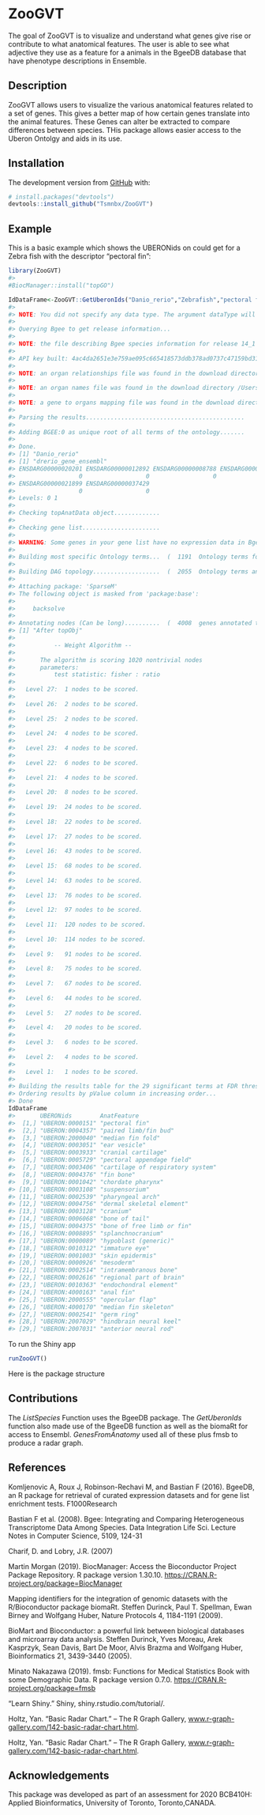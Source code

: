
<!-- README.md is generated from README.Rmd. Please edit that file -->

# ZooGVT

<!-- badges: start -->

<!-- badges: end -->

The goal of ZooGVT is to visualize and understand what genes give rise
or contribute to what anatomical features. The user is able to see what
adjective they use as a feature for a animals in the BgeeDB database
that have phenotype descriptions in Ensemble.

## Description

ZooGVT allows users to visualize the various anatomical features related
to a set of genes. This gives a better map of how certain genes
translate into the animal features. These Genes can alter be extracted
to compare differences between species. THis package allows easier
access to the Uberon Ontolgy and aids in its use.

## Installation

The development version from [GitHub](https://github.com/) with:

``` r
# install.packages("devtools")
devtools::install_github("Tsmnbx/ZooGVT")
```

## Example

This is a basic example which shows the UBERONids on could get for a
Zebra fish with the descriptor “pectoral fin”:

``` r
library(ZooGVT)
#> 
#BiocManager::install("topGO")

IdDataFrame<-ZooGVT::GetUberonIds("Danio_rerio","Zebrafish","pectoral fin")
#> 
#> NOTE: You did not specify any data type. The argument dataType will be set to c("rna_seq","affymetrix","est","in_situ") for the next steps.
#> 
#> Querying Bgee to get release information...
#> 
#> NOTE: the file describing Bgee species information for release 14_1 was found in the download directory /Users/joshuaefe/Documents/COURSES_FALL_2020/BCB410/Package/ZooGVT. Data will not be redownloaded.
#> 
#> API key built: 4ac4da2651e3e759ae095c665418573ddb378ad0737c47159bd31a2675995cc2be3cf55ad589e419863fab2a46259dafbc3dfca89d64fdd298c20a6b857fc195
#> 
#> NOTE: an organ relationships file was found in the download directory /Users/joshuaefe/Documents/COURSES_FALL_2020/BCB410/Package/ZooGVT/Danio_rerio_Bgee_14_1. Data will not be redownloaded.
#> 
#> NOTE: an organ names file was found in the download directory /Users/joshuaefe/Documents/COURSES_FALL_2020/BCB410/Package/ZooGVT/Danio_rerio_Bgee_14_1. Data will not be redownloaded.
#> 
#> NOTE: a gene to organs mapping file was found in the download directory /Users/joshuaefe/Documents/COURSES_FALL_2020/BCB410/Package/ZooGVT/Danio_rerio_Bgee_14_1. Data will not be redownloaded.
#> 
#> Parsing the results.............................................
#> 
#> Adding BGEE:0 as unique root of all terms of the ontology.......
#> 
#> Done.
#> [1] "Danio_rerio"
#> [1] "drerio_gene_ensembl"
#> ENSDARG00000020201 ENSDARG00000012892 ENSDARG00000008788 ENSDARG00000013174 
#>                  0                  0                  0                  0 
#> ENSDARG00000021899 ENSDARG00000037429 
#>                  0                  0 
#> Levels: 0 1
#> 
#> Checking topAnatData object.............
#> 
#> Checking gene list......................
#> 
#> WARNING: Some genes in your gene list have no expression data in Bgee, and will not be included in the analysis. 4008 genes in background will be kept.
#> 
#> Building most specific Ontology terms...  (  1191  Ontology terms found. )
#> 
#> Building DAG topology...................  (  2055  Ontology terms and  3917  relations. )
#> 
#> Attaching package: 'SparseM'
#> The following object is masked from 'package:base':
#> 
#>     backsolve
#> 
#> Annotating nodes (Can be long)..........  (  4008  genes annotated to the Ontology terms. )
#> [1] "After topObj"
#> 
#>           -- Weight Algorithm -- 
#> 
#>       The algorithm is scoring 1020 nontrivial nodes
#>       parameters: 
#>           test statistic: fisher : ratio
#> 
#>   Level 27:  1 nodes to be scored.
#> 
#>   Level 26:  2 nodes to be scored.
#> 
#>   Level 25:  2 nodes to be scored.
#> 
#>   Level 24:  4 nodes to be scored.
#> 
#>   Level 23:  4 nodes to be scored.
#> 
#>   Level 22:  6 nodes to be scored.
#> 
#>   Level 21:  4 nodes to be scored.
#> 
#>   Level 20:  8 nodes to be scored.
#> 
#>   Level 19:  24 nodes to be scored.
#> 
#>   Level 18:  22 nodes to be scored.
#> 
#>   Level 17:  27 nodes to be scored.
#> 
#>   Level 16:  43 nodes to be scored.
#> 
#>   Level 15:  68 nodes to be scored.
#> 
#>   Level 14:  63 nodes to be scored.
#> 
#>   Level 13:  76 nodes to be scored.
#> 
#>   Level 12:  97 nodes to be scored.
#> 
#>   Level 11:  120 nodes to be scored.
#> 
#>   Level 10:  114 nodes to be scored.
#> 
#>   Level 9:   91 nodes to be scored.
#> 
#>   Level 8:   75 nodes to be scored.
#> 
#>   Level 7:   67 nodes to be scored.
#> 
#>   Level 6:   44 nodes to be scored.
#> 
#>   Level 5:   27 nodes to be scored.
#> 
#>   Level 4:   20 nodes to be scored.
#> 
#>   Level 3:   6 nodes to be scored.
#> 
#>   Level 2:   4 nodes to be scored.
#> 
#>   Level 1:   1 nodes to be scored.
#> 
#> Building the results table for the 29 significant terms at FDR threshold of 0.01...
#> Ordering results by pValue column in increasing order...
#> Done
IdDataFrame
#>       UBERONids        AnatFeature                      
#>  [1,] "UBERON:0000151" "pectoral fin"                   
#>  [2,] "UBERON:0004357" "paired limb/fin bud"            
#>  [3,] "UBERON:2000040" "median fin fold"                
#>  [4,] "UBERON:0003051" "ear vesicle"                    
#>  [5,] "UBERON:0003933" "cranial cartilage"              
#>  [6,] "UBERON:0005729" "pectoral appendage field"       
#>  [7,] "UBERON:0003406" "cartilage of respiratory system"
#>  [8,] "UBERON:0004376" "fin bone"                       
#>  [9,] "UBERON:0001042" "chordate pharynx"               
#> [10,] "UBERON:0003108" "suspensorium"                   
#> [11,] "UBERON:0002539" "pharyngeal arch"                
#> [12,] "UBERON:0004756" "dermal skeletal element"        
#> [13,] "UBERON:0003128" "cranium"                        
#> [14,] "UBERON:0006068" "bone of tail"                   
#> [15,] "UBERON:0004375" "bone of free limb or fin"       
#> [16,] "UBERON:0008895" "splanchnocranium"               
#> [17,] "UBERON:0000089" "hypoblast (generic)"            
#> [18,] "UBERON:0010312" "immature eye"                   
#> [19,] "UBERON:0001003" "skin epidermis"                 
#> [20,] "UBERON:0000926" "mesoderm"                       
#> [21,] "UBERON:0002514" "intramembranous bone"           
#> [22,] "UBERON:0002616" "regional part of brain"         
#> [23,] "UBERON:0010363" "endochondral element"           
#> [24,] "UBERON:4000163" "anal fin"                       
#> [25,] "UBERON:2000555" "opercular flap"                 
#> [26,] "UBERON:4000170" "median fin skeleton"            
#> [27,] "UBERON:0002541" "germ ring"                      
#> [28,] "UBERON:2007029" "hindbrain neural keel"          
#> [29,] "UBERON:2007031" "anterior neural rod"
```

To run the Shiny app

``` r
runZooGVT()
```

Here is the package structure

## Contributions

The *ListSpecies* Function uses the BgeeDB package. The *GetUberonIds*
function also made use of the BgeeDB function as well as the biomaRt for
access to Ensembl. *GenesFromAnatomy* used all of these plus fmsb to
produce a radar graph.

## References

Komljenovic A, Roux J, Robinson-Rechavi M, and Bastian F (2016). BgeeDB,
an R package for retrieval of curated expression datasets and for gene
list enrichment tests. F1000Research

Bastian F et al. (2008). Bgee: Integrating and Comparing Heterogeneous
Transcriptome Data Among Species. Data Integration Life Sci. Lecture
Notes in Computer Science, 5109, 124-31

Charif, D. and Lobry, J.R. (2007)

Martin Morgan (2019). BiocManager: Access the Bioconductor Project
Package Repository. R package version 1.30.10.
<https://CRAN.R-project.org/package=BiocManager>

Mapping identifiers for the integration of genomic datasets with the
R/Bioconductor package biomaRt. Steffen Durinck, Paul T. Spellman, Ewan
Birney and Wolfgang Huber, Nature Protocols 4, 1184-1191 (2009).

BioMart and Bioconductor: a powerful link between biological databases
and microarray data analysis. Steffen Durinck, Yves Moreau, Arek
Kasprzyk, Sean Davis, Bart De Moor, Alvis Brazma and Wolfgang Huber,
Bioinformatics 21, 3439-3440 (2005).

Minato Nakazawa (2019). fmsb: Functions for Medical Statistics Book with
some Demographic Data. R package version 0.7.0.
<https://CRAN.R-project.org/package=fmsb>

“Learn Shiny.” Shiny, shiny.rstudio.com/tutorial/.

Holtz, Yan. “Basic Radar Chart.” – The R Graph Gallery,
www.r-graph-gallery.com/142-basic-radar-chart.html.

Holtz, Yan. “Basic Radar Chart.” – The R Graph Gallery,
www.r-graph-gallery.com/142-basic-radar-chart.html.

## Acknowledgements

This package was developed as part of an assessment for 2020 BCB410H:
Applied Bioinformatics, University of Toronto, Toronto,CANADA.
